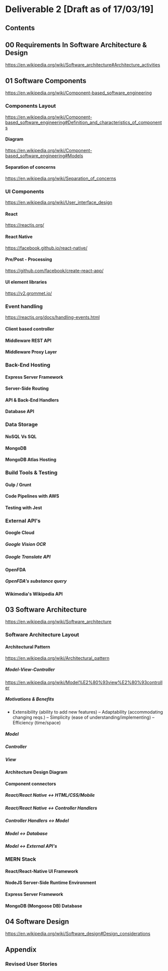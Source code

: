 # Deliverable 2 [Draft as of 17/03/19] 

## Contents 

## 00 Requirements In Software Architecture & Design 
https://en.wikipedia.org/wiki/Software_architecture#Architecture_activities


## 01 Software Components 
https://en.wikipedia.org/wiki/Component-based_software_engineering


### Components Layout 
https://en.wikipedia.org/wiki/Component-based_software_engineering#Definition_and_characteristics_of_components
#### Diagram 
https://en.wikipedia.org/wiki/Component-based_software_engineering#Models
#### Separation of concerns 
https://en.wikipedia.org/wiki/Separation_of_concerns


### UI Components 
https://en.wikipedia.org/wiki/User_interface_design
#### React 
https://reactjs.org/
#### React Native 
https://facebook.github.io/react-native/
#### Pre/Post - Processing 
https://github.com/facebook/create-react-app/
#### UI element libraries 
https://v2.grommet.io/

### Event handling
https://reactjs.org/docs/handling-events.html
#### Client based controller

#### Middleware REST API
#### Middleware Proxy Layer 

### Back-End Hosting 
#### Express Server Framework  
#### Server-Side Routing 
#### API & Back-End Handlers 
#### Database API 


### Data Storage 
#### NoSQL Vs SQL
#### MongoDB
#### MongoDB Atlas Hosting 


### Build Tools & Testing
#### Gulp / Grunt 
#### Code Pipelines with AWS 
#### Testing with Jest  


### External API's 
#### Google Cloud
##### Google Vision OCR 
##### Google Translate API 
#### OpenFDA 
##### OpenFDA's substance query 
#### Wikimedia's Wikipedia API 

## 03 Software Architecture
https://en.wikipedia.org/wiki/Software_architecture
### Software Architecture Layout 

#### Architectural Pattern
https://en.wikipedia.org/wiki/Architectural_pattern
##### Model-View-Controller
https://en.wikipedia.org/wiki/Model%E2%80%93view%E2%80%93controller
##### Motivations & Benefits 

- Extensibility (ability to add new features)
– Adaptability (accommodating changing reqs.)
– Simplicity (ease of understanding/implementing)
– Efficiency (time/space) 
##### Model 
##### Controller
##### View 
#### Architecture Design Diagram 
#### Component connectors 

##### React/React Native <-> HTML/CSS/Mobile 

##### React/React Native <-> Controller Handlers

##### Controller Handlers <-> Model 

##### Model <-> Database 

##### Model <-> External API's 

### MERN Stack 

#### React/React-Native UI Framework 

#### NodeJS Server-Side Runtime Environment 

#### Express Server Framework 

#### MongoDB (Mongoose DB) Database


## 04 Software Design 
https://en.wikipedia.org/wiki/Software_design#Design_considerations


## Appendix

### Revised User Stories 

### 
